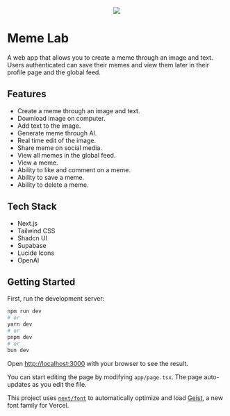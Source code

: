 <p align="center">
  <img src="https://media.discordapp.net/attachments/1313901914202832948/1363840781667795076/logo-memelab.png?ex=68077f35&is=68062db5&hm=b7f94551a12b787b502c9fe13c06013c2f26538052a52a00027c915ffd84ee71&=&format=webp&quality=lossless&width=60&height=100" />
</p>

# Meme Lab

A web app that allows you to create a meme through an image and text.
Users authenticated can save their memes and view them later in their profile page and the global feed.

## Features

- Create a meme through an image and text.
- Download image on computer.
- Add text to the image.
- Generate meme through AI.
- Real time edit of the image.
- Share meme on social media.
- View all memes in the global feed.
- View a meme.
- Ability to like and comment on a meme.
- Ability to save a meme.
- Ability to delete a meme.

## Tech Stack

- Next.js
- Tailwind CSS
- Shadcn UI
- Supabase
- Lucide Icons
- OpenAI

## Getting Started

First, run the development server:

```bash
npm run dev
# or
yarn dev
# or
pnpm dev
# or
bun dev
```

Open [http://localhost:3000](http://localhost:3000) with your browser to see the result.

You can start editing the page by modifying `app/page.tsx`. The page auto-updates as you edit the file.

This project uses [`next/font`](https://nextjs.org/docs/app/building-your-application/optimizing/fonts) to automatically optimize and load [Geist](https://vercel.com/font), a new font family for Vercel.
